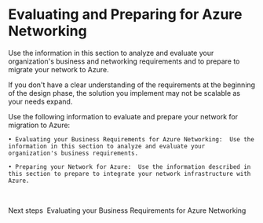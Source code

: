# Evaluating and Preparing for Azure Networking

Use the information in this section to analyze and evaluate your organization's business and networking requirements and to prepare to migrate your network to Azure. 


If you don't have a clear understanding of the requirements at the beginning of the design phase, the solution you implement may not be scalable as your needs expand.  

Use the following information to evaluate and prepare your network for migration to Azure: 

	• Evaluating your Business Requirements for Azure Networking:  Use the information in this section to analyze and evaluate your organization's business requirements.

	• Preparing your Network for Azure:  Use the information described in this section to prepare to integrate your network infrastructure with Azure.
 


Next steps 
Evaluating your Business Requirements for Azure Networking

